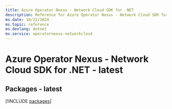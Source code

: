 ```yaml
---
title: Azure Operator Nexus - Network Cloud SDK for .NET
description: Reference for Azure Operator Nexus - Network Cloud SDK for .NET
ms.date: 10/22/2024
ms.topic: reference
ms.devlang: dotnet
ms.service: operatornexus-networkcloud
---
```

# Azure Operator Nexus - Network Cloud SDK for .NET - latest
## Packages - latest
[!INCLUDE [packages](operator-nexus---network-cloud-index.md)]